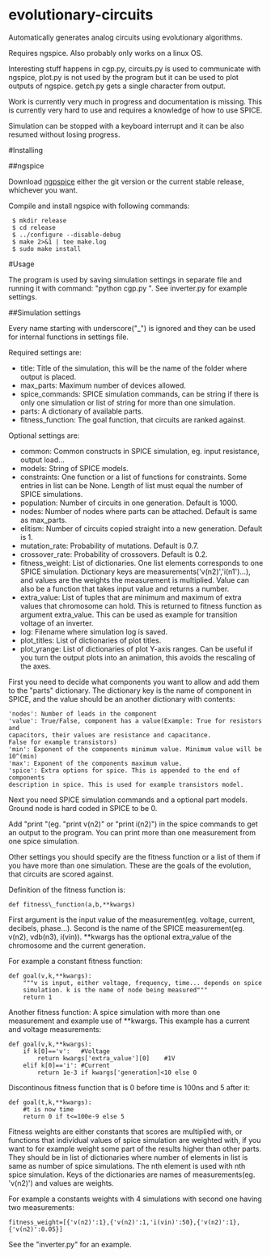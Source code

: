 evolutionary-circuits
=====================

Automatically generates analog circuits using evolutionary algorithms.

Requires ngspice. Also probably only works on a linux OS.

Interesting stuff happens in cgp.py, circuits.py is used to communicate with
ngspice, plot.py is not used by the program but it can be used to plot outputs of
ngspice. getch.py gets a single character from output.

Work is currently very much in progress and documentation is missing. This is
currently very hard to use and requires a knowledge of how to use SPICE.

Simulation can be stopped with a keyboard interrupt and it can be also resumed
without losing progress.

#Installing

##ngspice

Download [ngpspice](http://ngspice.sourceforge.net/) either the git version or the
current stable release, whichever you want.

Compile and install ngspice with following commands:

     $ mkdir release
     $ cd release
     $ ../configure --disable-debug
     $ make 2>&1 | tee make.log
     $ sudo make install

#Usage

The program is used by saving simulation settings in separate file and
running it with command: "python cgp.py <filename of settings>". See inverter.py
for example settings.

##Simulation settings

Every name starting with underscore("\_") is ignored and they can be used for
internal functions in settings file.

Required settings are:
* title: Title of the simulation, this will be the name of the folder where
  output is placed.
* max\_parts: Maximum number of devices allowed.
* spice\_commands: SPICE simulation commands, can be string if there is only one
  simulation or list of string for more than one simulation.
* parts: A dictionary of available parts.
* fitness\_function: The goal function, that circuits are ranked against.

Optional settings are:
* common: Common constructs in SPICE simulation, eg. input resistance, output
  load...
* models: String of SPICE models.
* constraints: One function or a list of functions for constraints. Some entries
  in list can be None. Length of list must equal the number of SPICE
  simulations.
* population: Number of circuits in one generation. Default is 1000.
* nodes: Number of nodes where parts can be attached. Default is same as
  max\_parts.
* elitism: Number of circuits copied straight into a new generation. Default is
  1.
* mutation\_rate: Probability of mutations. Default is 0.7.
* crossover\_rate: Probability of crossovers. Default is 0.2.
* fitness\_weight: List of dictionaries. One list elements corresponds to one
  SPICE simulation. Dictionary keys are measurements('v(n2)','i(n1')...), and
  values are the weights the measurement is multiplied. Value can also be
  a function that takes input value and returns a number.
* extra\_value: List of tuples that are minimum and maximum of extra values that chromosome can hold. This is returned
  to fitness function as argument extra\_value. This can be used as example for
  transition voltage of an inverter.
* log: Filename where simulation log is saved.
* plot\_titles: List of dictionaries of plot titles.
* plot\_yrange: List of dictionaries of plot Y-axis ranges. Can be useful if you
  turn the output plots into an animation, this avoids the rescaling of the
  axes.

First you need to decide what components you want to allow and add them to
the "parts" dictionary. The dictionary key is the name of component in SPICE, and the value
should be an another dictionary with contents:

    'nodes': Number of leads in the component
    'value': True/False, component has a value(Example: True for resistors and
    capacitors, their values are resistance and capacitance.
    False for example transistors)
    'min': Exponent of the components minimum value. Minimum value will be
    10^(min)
    'max': Exponent of the components maximum value.
    'spice': Extra options for spice. This is appended to the end of components
    description in spice. This is used for example transistors model.

Next you need SPICE simulation commands and a optional part models. Ground node is hard coded in SPICE to be 0.

Add "print <value>"(eg. "print v(n2)" or "print i(n2)") in the spice commands to get an output to the program. You can print more than one measurement from one spice simulation.

Other settings you should specify are the fitness function or a list of them if you have more than one simulation. These are the goals of the evolution, that circuits are scored against.

Definition of the fitness function is:

    def fitness\_function(a,b,**kwargs)

First argument is the input value of the measurement(eg. voltage, current,
decibels, phase...). Second is the name of the SPICE measurement(eg. v(n2),
vdb(n3), i(vin)). \*\*kwargs has the optional extra\_value of the chromosome and
the current generation.

For example a constant fitness function:

    def goal(v,k,**kwargs):
        """v is input, either voltage, frequency, time... depends on spice
        simulation. k is the name of node being measured"""
        return 1

Another fitness function: A spice simulation with more than one measurement and example use of \*\*kwargs. This
example has a current and voltage measurements:

    def goal(v,k,**kwargs):
        if k[0]=='v':   #Voltage
            return kwargs['extra_value'][0]    #1V
        elif k[0]=='i': #Current
            return 1e-3 if kwargs['generation]<10 else 0

Discontinous fitness function that is 0 before time is 100ns and 5 after it:

    def goal(t,k,**kwargs):
        #t is now time
        return 0 if t<=100e-9 else 5

Fitness weights are either constants that scores are multiplied with, or
functions that individual values of spice simulation are weighted with, if you want
to for example weight some part of the results higher than other parts. They
should be in list of dictionaries where number of elements in list is same as
number of spice simulations. The nth element is used with nth spice simulation. Keys
of the dictionaries are names of measurements(eg. 'v(n2)') and values are
weights.

For example a constants weights with 4 simulations with second one having two
measurements:

    fitness_weight=[{'v(n2)':1},{'v(n2)':1,'i(vin)':50},{'v(n2)':1},{'v(n2)':0.05}]


See the "inverter.py" for an example.
